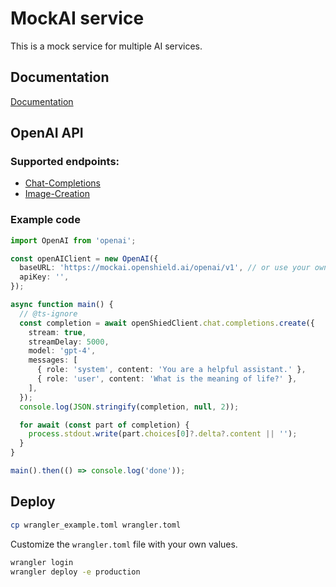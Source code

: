 # MockAI service

This is a mock service for multiple AI services.

## Documentation

[Documentation](https://mockai.openshield.ai)

## OpenAI API

### Supported endpoints:

- [Chat-Completions](https://mockai.openshield.ai/openai/v1/completions)
- [Image-Creation](https://mockai.openshield.ai/openai/v1/images/generations)

### Example code

```typescript
import OpenAI from 'openai';

const openAIClient = new OpenAI({
  baseURL: 'https://mockai.openshield.ai/openai/v1', // or use your own baseURL
  apiKey: '',
});

async function main() {
  // @ts-ignore
  const completion = await openShiedClient.chat.completions.create({
    stream: true,
    streamDelay: 5000,
    model: 'gpt-4',
    messages: [
      { role: 'system', content: 'You are a helpful assistant.' },
      { role: 'user', content: 'What is the meaning of life?' },
    ],
  });
  console.log(JSON.stringify(completion, null, 2));

  for await (const part of completion) {
    process.stdout.write(part.choices[0]?.delta?.content || '');
  }
}

main().then(() => console.log('done'));
```
## Deploy

```bash
cp wrangler_example.toml wrangler.toml
```
Customize the `wrangler.toml` file with your own values.

```bash
wrangler login
wrangler deploy -e production
```
